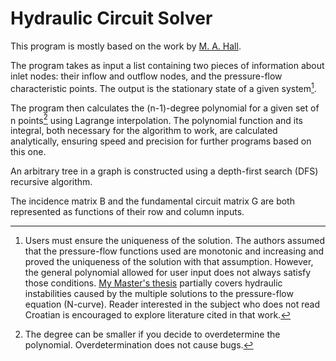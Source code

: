 # Hydraulic Circuit Solver

This program is mostly based on the work by [M. A. Hall](https://onlinelibrary.wiley.com/doi/abs/10.1002/net.3230060204).

The program takes as input a list containing two pieces of information about inlet nodes: their inflow and outflow nodes, and the pressure-flow characteristic points. The output is the stationary state of a given system[^1].

The program then calculates the (n-1)-degree polynomial for a given set of n points[^2] using Lagrange interpolation. The polynomial function and its integral, both necessary for the algorithm to work, are calculated analytically, ensuring speed and precision for further programs based on this one.

An arbitrary tree in a graph is constructed using a depth-first search (DFS) recursive algorithm.

The incidence matrix B and the fundamental circuit matrix G are both represented as functions of their row and column inputs.

[^1]: Users must ensure the uniqueness of the solution. The authors assumed that the pressure-flow functions used are monotonic and increasing and proved the uniqueness of the solution with that assumption. However, the general polynomial allowed for user input does not always satisfy those conditions. [My Master's thesis](https://zir.nsk.hr/islandora/object/fsb%3A9362) partially covers hydraulic instabilities caused by the multiple solutions to the pressure-flow equation (N-curve). Reader interested in the subject who does not read Croatian is encouraged to explore literature cited in that work. 

[^2]: The degree can be smaller if you decide to overdetermine the polynomial. Overdetermination does not cause bugs.

